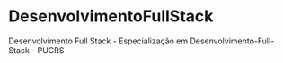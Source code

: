 # DesenvolvimentoFullStack
Desenvolvimento Full Stack - Especialização em Desenvolvimento-Full-Stack - PUCRS
